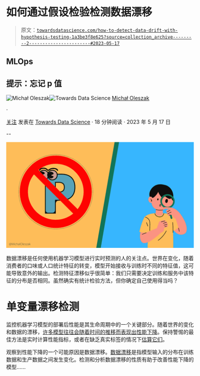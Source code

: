 # 如何通过假设检验检测数据漂移

> 原文：[`towardsdatascience.com/how-to-detect-data-drift-with-hypothesis-testing-1a3be3f8e625?source=collection_archive---------2-----------------------#2023-05-17`](https://towardsdatascience.com/how-to-detect-data-drift-with-hypothesis-testing-1a3be3f8e625?source=collection_archive---------2-----------------------#2023-05-17)

## MLOps

## 提示：忘记 p 值

[](https://michaloleszak.medium.com/?source=post_page-----1a3be3f8e625--------------------------------)![Michał Oleszak](https://michaloleszak.medium.com/?source=post_page-----1a3be3f8e625--------------------------------)[](https://towardsdatascience.com/?source=post_page-----1a3be3f8e625--------------------------------)![Towards Data Science](https://towardsdatascience.com/?source=post_page-----1a3be3f8e625--------------------------------) [Michał Oleszak](https://michaloleszak.medium.com/?source=post_page-----1a3be3f8e625--------------------------------)

·

[关注](https://medium.com/m/signin?actionUrl=https%3A%2F%2Fmedium.com%2F_%2Fsubscribe%2Fuser%2Fc58320fab2a8&operation=register&redirect=https%3A%2F%2Ftowardsdatascience.com%2Fhow-to-detect-data-drift-with-hypothesis-testing-1a3be3f8e625&user=Micha%C5%82+Oleszak&userId=c58320fab2a8&source=post_page-c58320fab2a8----1a3be3f8e625---------------------post_header-----------) 发表在 [Towards Data Science](https://towardsdatascience.com/?source=post_page-----1a3be3f8e625--------------------------------) · 18 分钟阅读 · 2023 年 5 月 17 日[](https://medium.com/m/signin?actionUrl=https%3A%2F%2Fmedium.com%2F_%2Fvote%2Ftowards-data-science%2F1a3be3f8e625&operation=register&redirect=https%3A%2F%2Ftowardsdatascience.com%2Fhow-to-detect-data-drift-with-hypothesis-testing-1a3be3f8e625&user=Micha%C5%82+Oleszak&userId=c58320fab2a8&source=-----1a3be3f8e625---------------------clap_footer-----------)

--

[](https://medium.com/m/signin?actionUrl=https%3A%2F%2Fmedium.com%2F_%2Fbookmark%2Fp%2F1a3be3f8e625&operation=register&redirect=https%3A%2F%2Ftowardsdatascience.com%2Fhow-to-detect-data-drift-with-hypothesis-testing-1a3be3f8e625&source=-----1a3be3f8e625---------------------bookmark_footer-----------)![](img/11cc327d0c01a9d68a28e474497e8023.png)

数据漂移是任何使用机器学习模型进行实时预测的人的关注点。世界在变化，随着消费者的口味或人口统计特征的转变，模型开始接收与训练时不同的特征值，这可能导致意外的输出。检测特征漂移似乎很简单：我们只需要决定训练和服务中该特征的分布是否相同。虽然确实有统计检验方法，但你确定自己使用得当吗？

# 单变量漂移检测

监控机器学习模型的部署后性能是其生命周期中的一个关键部分。随着世界的变化和数据的漂移，[许多模型往往会随着时间的推移而表现出性能下降](https://www.nature.com/articles/s41598-022-15245-z)。保持警惕的最佳方法是实时计算性能指标，或者在缺乏真实标签的情况下[估算它们](https://medium.com/towards-artificial-intelligence/estimating-model-performance-without-ground-truth-453b850dad9a)。

观察到性能下降的一个可能原因是数据漂移。[数据漂移](https://medium.com/towards-data-science/dont-let-your-model-s-quality-drift-away-53d2f7899c09)是指模型输入的分布在训练数据和生产数据之间发生变化。检测和分析数据漂移的性质有助于改善性能下降的模型……
